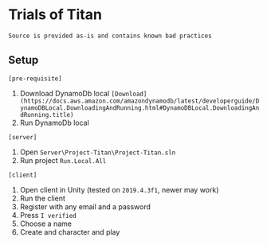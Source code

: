 # Trials of Titan

`Source is provided as-is and contains known bad practices`

## Setup

`[pre-requisite]`

1. Download DynamoDb local `[Download](https://docs.aws.amazon.com/amazondynamodb/latest/developerguide/DynamoDBLocal.DownloadingAndRunning.html#DynamoDBLocal.DownloadingAndRunning.title)`
2. Run DynamoDb local

`[server]`

1. Open `Server\Project-Titan\Project-Titan.sln`
2. Run project `Run.Local.All`

`[client]`

1. Open client in Unity (tested on `2019.4.3f1`, newer may work)
2. Run the client
3. Register with any email and a password
4. Press `I verified`
5. Choose a name
6. Create and character and play